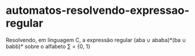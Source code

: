 # automatos-resolvendo-expressao-regular
Resolvendo, em linguagem C, a expressão regular (aba ∪ ababa)\*(ba ∪ babb)\* sobre o alfabeto ∑ = {0, 1}
